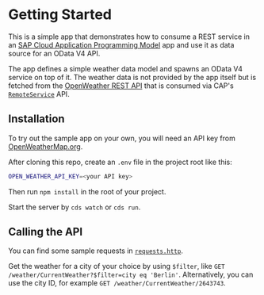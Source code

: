 # Getting Started

This is a simple app that demonstrates how to consume a REST service in an [SAP Cloud Application Programming Model](https://cap.cloud.sap/docs/) app and use it as data source for an OData V4 API.

The app defines a simple weather data model and spawns an OData V4 service on top of it. The weather data is not provided by the app itself but is fetched from the [OpenWeather REST API](https://openweathermap.org/current) that is consumed via CAP's [`RemoteService`](https://cap.cloud.sap/docs/node.js/remote-services) API.

## Installation

To try out the sample app on your own, you will need an API key from [OpenWeatherMap.org](https://openweathermap.org/api).

After cloning this repo, create an `.env` file in the project root like this:

```bash
OPEN_WEATHER_API_KEY=<your API key>
```

Then run `npm install` in the root of your project.

Start the server by `cds watch` or `cds run`.

## Calling the API

You can find some sample requests in [`requests.http`](./requests.http).

Get the weather for a city of your choice by using `$filter`, like `GET /weather/CurrentWeather?$filter=city eq 'Berlin'`. Alternatively, you can use the city ID, for example `GET /weather/CurrentWeather/2643743`.
